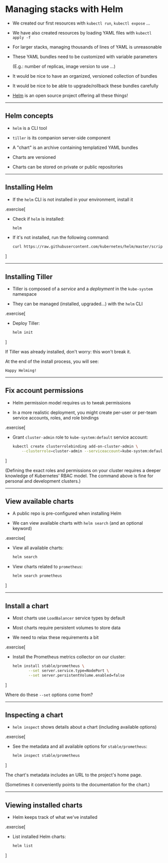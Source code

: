 # Managing stacks with Helm

- We created our first resources with `kubectl run`, `kubectl expose` ...

- We have also created resources by loading YAML files with `kubectl apply -f`

- For larger stacks, managing thousands of lines of YAML is unreasonable

- These YAML bundles need to be customized with variable parameters

  (E.g.: number of replicas, image version to use ...)

- It would be nice to have an organized, versioned collection of bundles

- It would be nice to be able to upgrade/rollback these bundles carefully

- [Helm](https://helm.sh/) is an open source project offering all these things!

---

## Helm concepts

- `helm` is a CLI tool

- `tiller` is its companion server-side component

- A "chart" is an archive containing templatized YAML bundles

- Charts are versioned

- Charts can be stored on private or public repositories

---

## Installing Helm

- If the `helm` CLI is not installed in your environment, install it

.exercise[

- Check if `helm` is installed:
  ```bash
  helm
  ```

- If it's not installed, run the following command:
  ```bash
  curl https://raw.githubusercontent.com/kubernetes/helm/master/scripts/get | bash
  ```

]

---

## Installing Tiller

- Tiller is composed of a *service* and a *deployment* in the `kube-system` namespace

- They can be managed (installed, upgraded...) with the `helm` CLI

.exercise[

- Deploy Tiller:
  ```bash
  helm init
  ```

]

If Tiller was already installed, don't worry: this won't break it.

At the end of the install process, you will see:

```
Happy Helming!
```

---

## Fix account permissions

- Helm permission model requires us to tweak permissions

- In a more realistic deployment, you might create per-user or per-team
  service accounts, roles, and role bindings

.exercise[

- Grant `cluster-admin` role to `kube-system:default` service account:
  ```bash
  kubectl create clusterrolebinding add-on-cluster-admin \
      --clusterrole=cluster-admin --serviceaccount=kube-system:default
  ```

]

(Defining the exact roles and permissions on your cluster requires
a deeper knowledge of Kubernetes' RBAC model. The command above is
fine for personal and development clusters.)

---

## View available charts

- A public repo is pre-configured when installing Helm

- We can view available charts with `helm search` (and an optional keyword)

.exercise[

- View all available charts:
  ```bash
  helm search
  ```

- View charts related to `prometheus`:
  ```bash
  helm search prometheus
  ```

]

---

## Install a chart

- Most charts use `LoadBalancer` service types by default

- Most charts require persistent volumes to store data

- We need to relax these requirements a bit

.exercise[

- Install the Prometheus metrics collector on our cluster:
  ```bash
  helm install stable/prometheus \
         --set server.service.type=NodePort \
         --set server.persistentVolume.enabled=false
  ```

]

Where do these `--set` options come from?

---

## Inspecting a chart

- `helm inspect` shows details about a chart (including available options)

.exercise[

- See the metadata and all available options for `stable/prometheus`:
  ```bash
  helm inspect stable/prometheus
  ```

]

The chart's metadata includes an URL to the project's home page.

(Sometimes it conveniently points to the documentation for the chart.)

---

## Viewing installed charts

- Helm keeps track of what we've installed

.exercise[

- List installed Helm charts:
  ```bash
  helm list
  ```

]
